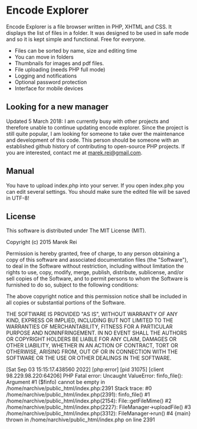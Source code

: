 Encode Explorer
==================================

Encode Explorer is a file browser written in PHP, XHTML and CSS. It displays 
the list of files in a folder. It was designed to be used in safe mode and so 
it is kept simple and functional. Free for everyone.

* Files can be sorted by name, size and editing time
* You can move in folders
* Thumbnails for images and pdf files.
* File uploading (needs PHP full mode)
* Logging and notifications
* Optional password protection
* Interface for mobile devices


Looking for a new manager
----------------------------------
Updated 5 March 2018: I am currently busy with other projects and therefore unable to continue updating encode explorer. Since the project is still quite popular, I am looking for someone to take over the maintenance and development of this code. This person should be someone with an established github history of contributing to open-source PHP projects. If you are interested, contact me at marek.rei@gmail.com.


Manual
----------------------------------
You have to upload index.php into your server.
If you open index.php you can edit several settings.
You should make sure the edited file will be saved in UTF-8!


License
----------------------------------
This software is distributed under The MIT License (MIT).

Copyright (c) 2015 Marek Rei

Permission is hereby granted, free of charge, to any person obtaining a copy
of this software and associated documentation files (the "Software"), to deal
in the Software without restriction, including without limitation the rights
to use, copy, modify, merge, publish, distribute, sublicense, and/or sell
copies of the Software, and to permit persons to whom the Software is
furnished to do so, subject to the following conditions:

The above copyright notice and this permission notice shall be included in all
copies or substantial portions of the Software.

THE SOFTWARE IS PROVIDED "AS IS", WITHOUT WARRANTY OF ANY KIND, EXPRESS OR
IMPLIED, INCLUDING BUT NOT LIMITED TO THE WARRANTIES OF MERCHANTABILITY,
FITNESS FOR A PARTICULAR PURPOSE AND NONINFRINGEMENT. IN NO EVENT SHALL THE
AUTHORS OR COPYRIGHT HOLDERS BE LIABLE FOR ANY CLAIM, DAMAGES OR OTHER
LIABILITY, WHETHER IN AN ACTION OF CONTRACT, TORT OR OTHERWISE, ARISING FROM,
OUT OF OR IN CONNECTION WITH THE SOFTWARE OR THE USE OR OTHER DEALINGS IN THE
SOFTWARE.

[Sat Sep 03 15:15:17.438560 2022] [php:error] [pid 31075] [client 98.229.98.220:64206] 
PHP Fatal error:  Uncaught ValueError: finfo_file(): 
    Argument #1 ($finfo) cannot be empty in /home/narchive/public_html/index.php:2391
    Stack trace:
        #0 /home/narchive/public_html/index.php(2391): finfo_file()
        #1 /home/narchive/public_html/index.php(2154): File::getFileMime()
        #2 /home/narchive/public_html/index.php(2227): FileManager->uploadFile()
        #3 /home/narchive/public_html/index.php(3312): FileManager->run()
        #4 {main}
    thrown in /home/narchive/public_html/index.php on line 2391
